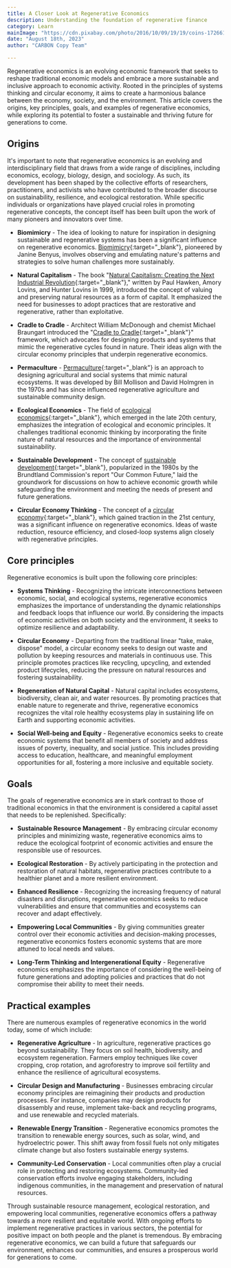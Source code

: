 ```yaml
---
title: A Closer Look at Regenerative Economics
description: Understanding the foundation of regenerative finance
category: Learn
mainImage: "https://cdn.pixabay.com/photo/2016/10/09/19/19/coins-1726618_1280.jpg"
date: "August 18th, 2023"
author: "CARBON Copy Team"

---
```


Regenerative economics is an evolving economic framework that seeks to reshape traditional economic models and embrace a more sustainable and inclusive approach to economic activity. Rooted in the principles of systems thinking and circular economy, it aims to create a harmonious balance between the economy, society, and the environment. This article covers the origins, key principles, goals, and examples of regenerative economics, while exploring its potential to foster a sustainable and thriving future for generations to come.

## Origins

It's important to note that regenerative economics is an evolving and interdisciplinary field that draws from a wide range of disciplines, including economics, ecology, biology, design, and sociology. As such, its development has been shaped by the collective efforts of researchers, practitioners, and activists who have contributed to the broader discourse on sustainability, resilience, and ecological restoration. While specific individuals or organizations have played crucial roles in promoting regenerative concepts, the concept itself has been built upon the work of many pioneers and innovators over time.

- **Biomimicry** - The idea of looking to nature for inspiration in designing sustainable and regenerative systems has been a significant influence on regenerative economics. [Biomimicry](https://en.wikipedia.org/wiki/Biomimetics){:target="_blank"}, pioneered by Janine Benyus, involves observing and emulating nature's patterns and strategies to solve human challenges more sustainably.

- **Natural Capitalism** - The book "[Natural Capitalism: Creating the Next Industrial Revolution](https://en.wikipedia.org/wiki/Natural_Capitalism){:target="_blank"}," written by Paul Hawken, Amory Lovins, and Hunter Lovins in 1999, introduced the concept of valuing and preserving natural resources as a form of capital. It emphasized the need for businesses to adopt practices that are restorative and regenerative, rather than exploitative.

- **Cradle to Cradle** - Architect William McDonough and chemist Michael Braungart introduced the "[Cradle to Cradle](https://en.wikipedia.org/wiki/Cradle-to-cradle_design){:target="_blank"}" framework, which advocates for designing products and systems that mimic the regenerative cycles found in nature. Their ideas align with the circular economy principles that underpin regenerative economics.

- **Permaculture** - [Permaculture](https://en.wikipedia.org/wiki/Permaculture){:target="_blank"} is an approach to designing agricultural and social systems that mimic natural ecosystems. It was developed by Bill Mollison and David Holmgren in the 1970s and has since influenced regenerative agriculture and sustainable community design.

- **Ecological Economics** - The field of [ecological economics](https://en.wikipedia.org/wiki/Ecological_economics){:target="_blank"}, which emerged in the late 20th century, emphasizes the integration of ecological and economic principles. It challenges traditional economic thinking by incorporating the finite nature of natural resources and the importance of environmental sustainability.

- **Sustainable Development** - The concept of [sustainable development](https://en.wikipedia.org/wiki/Sustainable_development){:target="_blank"}, popularized in the 1980s by the Brundtland Commission's report "Our Common Future," laid the groundwork for discussions on how to achieve economic growth while safeguarding the environment and meeting the needs of present and future generations.

- **Circular Economy Thinking** - The concept of a [circular economy](https://en.wikipedia.org/wiki/Circular_economy){:target="_blank"}, which gained traction in the 21st century, was a significant influence on regenerative economics. Ideas of waste reduction, resource efficiency, and closed-loop systems align closely with regenerative principles.

## Core principles

Regenerative economics is built upon the following core principles:

- **Systems Thinking** - Recognizing the intricate interconnections between economic, social, and ecological systems, regenerative economics emphasizes the importance of understanding the dynamic relationships and feedback loops that influence our world. By considering the impacts of economic activities on both society and the environment, it seeks to optimize resilience and adaptability.

- **Circular Economy** - Departing from the traditional linear "take, make, dispose" model, a circular economy seeks to design out waste and pollution by keeping resources and materials in continuous use. This principle promotes practices like recycling, upcycling, and extended product lifecycles, reducing the pressure on natural resources and fostering sustainability.

- **Regeneration of Natural Capital** - Natural capital includes ecosystems, biodiversity, clean air, and water resources. By promoting practices that enable nature to regenerate and thrive, regenerative economics recognizes the vital role healthy ecosystems play in sustaining life on Earth and supporting economic activities.

- **Social Well-being and Equity** - Regenerative economics seeks to create economic systems that benefit all members of society and address issues of poverty, inequality, and social justice. This includes providing access to education, healthcare, and meaningful employment opportunities for all, fostering a more inclusive and equitable society.

## Goals

The goals of regenerative economics are in stark contrast to those of traditional economics in that the environment is considered a capital asset that needs to be replenished. Specifically:

- **Sustainable Resource Management** - By embracing circular economy principles and minimizing waste, regenerative economics aims to reduce the ecological footprint of economic activities and ensure the responsible use of resources.

- **Ecological Restoration** - By actively participating in the protection and restoration of natural habitats, regenerative practices contribute to a healthier planet and a more resilient environment.

- **Enhanced Resilience** - Recognizing the increasing frequency of natural disasters and disruptions, regenerative economics seeks to reduce vulnerabilities and ensure that communities and ecosystems can recover and adapt effectively.

- **Empowering Local Communities** - By giving communities greater control over their economic activities and decision-making processes, regenerative economics fosters economic systems that are more attuned to local needs and values.

- **Long-Term Thinking and Intergenerational Equity** - Regenerative economics emphasizes the importance of considering the well-being of future generations and adopting policies and practices that do not compromise their ability to meet their needs.

## Practical examples

There are numerous examples of regenerative economics in the world today, some of which include:

- **Regenerative Agriculture** - In agriculture, regenerative practices go beyond sustainability. They focus on soil health, biodiversity, and ecosystem regeneration. Farmers employ techniques like cover cropping, crop rotation, and agroforestry to improve soil fertility and enhance the resilience of agricultural ecosystems.

- **Circular Design and Manufacturing** - Businesses embracing circular economy principles are reimagining their products and production processes. For instance, companies may design products for disassembly and reuse, implement take-back and recycling programs, and use renewable and recycled materials.

- **Renewable Energy Transition** - Regenerative economics promotes the transition to renewable energy sources, such as solar, wind, and hydroelectric power. This shift away from fossil fuels not only mitigates climate change but also fosters sustainable energy systems.

- **Community-Led Conservation** - Local communities often play a crucial role in protecting and restoring ecosystems. Community-led conservation efforts involve engaging stakeholders, including indigenous communities, in the management and preservation of natural resources.

Through sustainable resource management, ecological restoration, and empowering local communities, regenerative economics offers a pathway towards a more resilient and equitable world. With ongoing efforts to implement regenerative practices in various sectors, the potential for positive impact on both people and the planet is tremendous. By embracing regenerative economics, we can build a future that safeguards our environment, enhances our communities, and ensures a prosperous world for generations to come.
